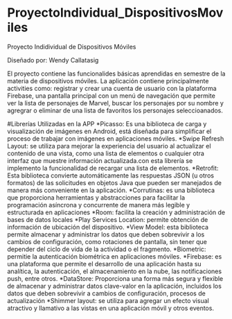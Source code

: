# ProyectoIndividual_DispositivosMoviles
Proyecto Indidividual de Dispositivos Móviles

Diseñado por: Wendy Callatasig

El proyecto contiene las funcionalides básicas aprendidas en semestre de la materia de dispositivos móviles.
La aplicación contiene principalmente activities como: registrar y crear una cuenta de usuario con la plataforma Firebase, una pantalla principal con un menú de navegación que permite ver la lista de personajes de Marvel, buscar los personajes por su nombre y agregrar o eliminar de una lista de favoritos los personajes seleccioanados.



#Librerías Utilizadas en la APP
*Picasso: Es una biblioteca de carga y visualización de imágenes en Android, está diseñada para simplificar el proceso de trabajar con imágenes en aplicaciones móviles.
*Swipe Refresh Layout: se utiliza para mejorar la experiencia del usuario al actualizar el contenido de una vista, como una lista de elementos o cualquier otra interfaz que muestre información actualizada.con esta librería se implemento la funcionalidad de recargar una lista de elementos.
*Retrofit: Esta biblioteca convierte automáticamente las respuestas JSON (u otros formatos) de las solicitudes en objetos Java que pueden ser manejados de manera más conveniente en la aplicación.
*Corrutinas: es una biblioteca que proporciona herramientas y abstracciones para facilitar la programación asíncrona y concurrente de manera más legible y estructurada en aplicaciones
*Room: facilita la creación y administración de bases de datos locales
*Play Services Location: permite obtención de información de ubicación del dispositivo.
*View Model: esta biblioteca permite almacenar y administrar los datos que deben sobrevivir a los cambios de configuración, como rotaciones de pantalla, sin tener que depender del ciclo de vida de la actividad o el fragmento.
*Biometric: permitie la autenticación biométrica en aplicaciones móviles.
*Firebase: es una plataforma que permite el desarrollo de una aplicación hasta su analítica, la autenticación, el almacenamiento en la nube, las notificaciones push, entre otros.
*DataStore: Proporciona una forma más segura y flexible de almacenar y administrar datos clave-valor en la aplicación, incluidos los datos que deben sobrevivir a cambios de configuración, procesos de actualización *Shimmer layout: se utiliza para agregar un efecto visual atractivo y llamativo a las vistas en una aplicación móvil y otros eventos. 

